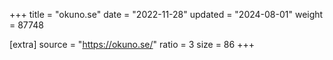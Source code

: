 +++
title = "okuno.se"
date = "2022-11-28"
updated = "2024-08-01"
weight = 87748

[extra]
source = "https://okuno.se/"
ratio = 3
size = 86
+++
